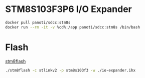 # STM8S103F3P6 I/O Expander

```bash
docker pull panoti/sdcc:stm8s
docker run --rm -it -v %cd%:/app panoti/sdcc:stm8s /bin/bash
```

# Flash

[stm8flash](https://github.com/vdudouyt/stm8flash)

```bash
./stm8flash -c stlinkv2 -p stm8s103f3 -w ./io-expander.ihx
```

